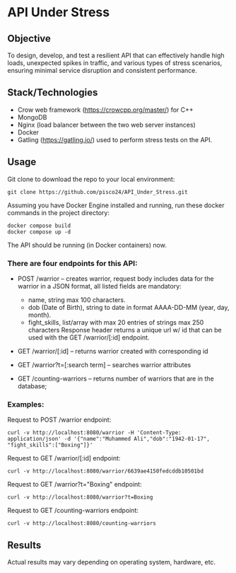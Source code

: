 # API Under Stress

## Objective

To design, develop, and test a resilient API that can effectively handle high loads,
unexpected spikes in traffic, and various types of stress scenarios, ensuring minimal
service disruption and consistent performance.

## Stack/Technologies

- Crow web framework (https://crowcpp.org/master/) for C++ 
- MongoDB
- Nginx (load balancer between the two web server instances) 
- Docker
- Gatling (https://gatling.io/) used to perform stress tests on the API.

## Usage

Git clone to download the repo to your local environment:
```
git clone https://github.com/pisco24/API_Under_Stress.git
```

Assuming you have Docker Engine installed and running, run these docker commands in the project directory:
```
docker compose build
docker compose up -d
```
The API should be running (in Docker containers) now.


### There are four endpoints for this API:

- POST /warrior – creates warrior, request body includes data for the warrior in a JSON format, all listed fields are mandatory:
    - name, string max 100 characters.
    - dob (Date of Birth), string to date in format AAAA-DD-MM (year, day, month).
    - fight_skills, list/array with max 20 entries of strings max 250 characters
    Response header returns a unique url w/ id that can be used with the GET /warrior/[:id] endpoint. 

- GET /warrior/[:id] – returns warrior created with corresponding id

- GET /warrior?t=[:search term] – searches warrior attributes

- GET /counting-warriors – returns number of warriors that are in the database;


### Examples:

Request to POST /warrior endpoint:
```
curl -v http://localhost:8080/warrior -H 'Content-Type: application/json' -d '{"name":"Muhammed Ali","dob":"1942-01-17", "fight_skills":["Boxing"]}'
```

Request to GET /warrior/[:id] endpoint:
```
curl -v http://localhost:8080/warrior/6639ae4150fedcddb10501bd
```
Request to GET /warrior?t="Boxing" endpoint:
```
curl -v http://localhost:8080/warrior?t=Boxing
```

Request to GET /counting-warriors endpoint:
```
curl -v http://localhost:8080/counting-warriors
```

## Results

Actual results may vary depending on operating system, hardware, etc.
